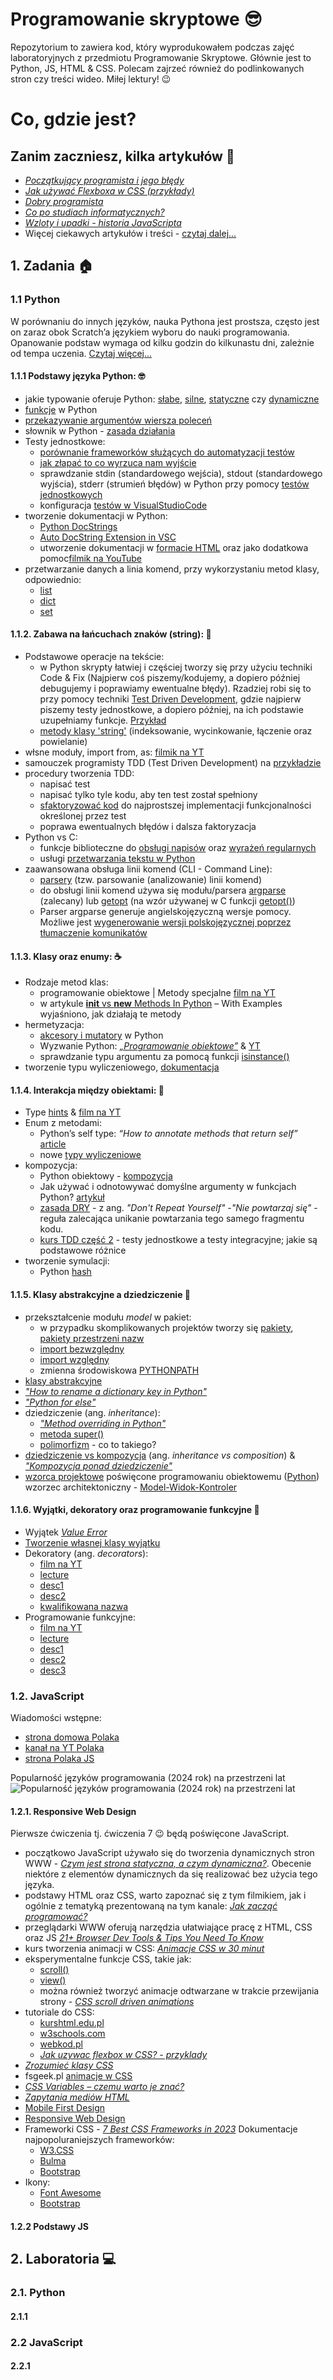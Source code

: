 # Programowanie skryptowe 😎
Repozytorium to zawiera kod, który wyprodukowałem podczas zajęć laboratoryjnych z przedmiotu Programowanie Skryptowe. Głównie jest to Python, JS, HTML & CSS. Polecam zajrzeć również do podlinkowanych stron czy treści wideo. 
Miłej lektury! :wink:

# Co, gdzie jest?
## Zanim zaczniesz, kilka artykułów :open_book:
- [_Początkujący programista i jego błędy_](https://bulldogjob.pl/readme/poczatkujacy-programista-i-jego-bledy)
- [_Jak używać Flexboxa w CSS (przykłady)_](https://bulldogjob.pl/readme/jak-uzywac-flexbox-w-css-przyklady)
- [_Dobry programista_](https://bulldogjob.pl/readme/dobry-programista-czym-sie-wyroznia)
- [_Co po studiach informatycznych?_](https://bulldogjob.pl/readme/co-po-studiach-informatycznych)
- [_Wzloty i upadki - historia JavaScripta_](https://bulldogjob.pl/readme/wzloty-i-upadki-historia-javascript)
- Więcej ciekawych artykułów i treści - [czytaj dalej...](https://bulldogjob.pl/readme)


## 1. Zadania :house:
### 1.1 Python
W porównaniu do innych języków, nauka Pythona jest prostsza, często jest on zaraz obok Scratch’a językiem wyboru do nauki programowania. Opanowanie podstaw wymaga od kilku godzin do kilkunastu dni, zależnie od tempa uczenia.
[Czytaj więcej...](https://geek.justjoin.it/wszystko-co-musicie-wiedziec-o-pythonie-jakie-ma-wady-jakie-zalety/)


#### 1.1.1 Podstawy języka Python: :nerd_face:
- jakie typowanie oferuje Python: [słabe](https://pl.wikipedia.org/wiki/Typowanie_s%C5%82abe), [silne](), [statyczne](https://pl.wikipedia.org/wiki/Typowanie_statyczne) czy [dynamiczne](https://pl.wikipedia.org/wiki/Typowanie_dynamiczne)
- [funkcje](https://www.programiz.com/python-programming/function) w Python
- [przekazywanie argumentów wiersza poleceń](https://docs.python.org/3/library/sys.html#sys.argv)
- słownik w Python - [zasada działania](https://docs.python.org/3/tutorial/datastructures.html#dictionaries) 
- Testy jednostkowe:
    * [porównanie frameworków służących do automatyzacji testów](https://bulldogjob.pl/readme/pytest-vs-unittest-porownanie-frameworkow-do-automatyzacji-testow-w-pythonie) 
    * [jak złapać to co wyrzuca nam wyjście](https://docs.pytest.org/en/7.1.x/how-to/capture-stdout-stderr.html)
    * sprawdzanie stdin (standardowego wejścia), stdout (standardowego wyjścia), stderr (strumień błędów) w Python przy pomocy [testów jednostkowych](https://ryip.me/posts/python/unittest-stdout-stderr/)
    * konfiguracja [testów w VisualStudioCode](https://ryip.me/posts/python/unittest-stdout-stderr/)
- tworzenie dokumentacji w Python:
    * [Python DocStrings](https://www.youtube.com/watch?v=0YUdYk5E-w4)
    * [Auto DocString Extension in VSC](https://www.youtube.com/watch?v=2xa9_A8HH3U)
    * utworzenie dokumentacji w [formacie HTML](https://qabrio.pl/sphinx-generacja-specyfikacji/) oraz jako dodatkowa pomoc[filmik na YouTube](https://www.youtube.com/watch?v=BWIrhgCAae0)
- przetwarzanie danych a linia komend, przy wykorzystaniu metod klasy, odpowiednio:
    * [list](https://docs.python.org/3/tutorial/datastructures.html#more-on-lists)
    * [dict](https://docs.python.org/3/tutorial/datastructures.html#dictionaries)
    * [set](https://docs.python.org/3/tutorial/datastructures.html#sets)

#### 1.1.2. Zabawa na łańcuchach znaków (string): :partying_face:
- Podstawowe operacje na tekście:
    * w Python skrypty łatwiej i częściej tworzy się przy użyciu techniki Code & Fix (Najpierw coś piszemy/kodujemy, a dopiero później debugujemy i poprawiamy ewentualne błędy). Rzadziej robi się to przy pomocy techniki [Test Driven Development](https://softnauts.com/pl/blog/tdd-co-to-jest-i-dlaczego-warto-go-uzywac), gdzie najpierw piszemy testy jednostkowe, a dopiero później, na ich podstawie uzupełniamy funkcje. [Przykład](https://www.freecodecamp.org/news/learning-to-test-with-python-997ace2d8abe/)
    * [metody klasy 'string'](http://www.oprojektowaniu.pl/python-dla-inzynierow-napisy/) (indeksowanie, wycinkowanie, łączenie oraz powielanie)
- włsne moduły, import from, as: [filmik na YT](https://www.youtube.com/watch?v=EFIX33Mjzpg)
- samouczek programisty TDD (Test Driven Development) na [przykładzie](https://www.samouczekprogramisty.pl/test-driven-development-na-przykladzie/)
- procedury tworzenia TDD:
    * napisać test
    * napisać tylko tyle kodu, aby ten test został spełniony
    * [sfaktoryzować kod](https://infotraining.bitbucket.io/cpp-tdd/tdd.htm) do najprostszej implementacji funkcjonalności określonej przez test
    * poprawa ewentualnych błędów i dalsza faktoryzacja
- Python vs C:
    * funkcje biblioteczne do [obsługi napisów](https://www.gnu.org/software/libc/manual/html_node/String-and-Array-Utilities.html) oraz [wyrażeń regularnych](https://www.gnu.org/software/libc/manual/html_node/Pattern-Matching.html)
    * usługi [przetwarzania tekstu w Python](https://docs.python.org/pl/3/library/text.html)
- zaawansowana obsługa linii komend (CLI - Command Line):
    * [parsery](https://newsblog.pl/jak-analizowac-argumenty-wiersza-polecen-w-pythonie/) (tzw. parsowanie (analizowanie) linii komend)
    * do obsługi linii komend używa się modułu/parsera [argparse](https://docs.python.org/pl/3/library/argparse.html) (zalecany) lub [getopt](https://docs.python.org/pl/3/library/getopt.html) (na wzór używanej w C funkcji [getopt()](https://en.wikipedia.org/wiki/Getopt))
    * Parser argparse generuje angielskojęzyczną wersje pomocy. Możliwe jest [wygenerowanie wersji polskojęzycznej poprzez tłumaczenie komunikatów](https://stackoverflow.com/questions/22951442/how-to-make-pythons-argparse-generate-non-english-text) 

#### 1.1.3. Klasy oraz enumy: :coffee:
- Rodzaje metod klas:
    * programowanie obiektowe | Metody specjalne [film na YT](https://www.youtube.com/watch?v=KgP_9A_x-Qo)
    * w artykule [__init__ vs __new__ Methods In Python](https://geekpython.in/init-vs-new) – With Examples wyjaśniono, jak działają te metody
- hermetyzacja:
    * [akcesory i mutatory](https://www.slawomirkwiatkowski.pl/index.php/2019/09/08/akcesory-i-mutatory-w-pythonie-cz-1/) w Python
    * Wyzwanie Python: [_„Programowanie obiektowe”_](https://www.kodolamacz.pl/blog/wyzwanie-python-4-programowanie-obiektowe/) & [YT](https://www.youtube.com/watch?v=qDDUTDMljvk)
    * sprawdzanie typu argumentu za pomocą funkcji [isinstance()](https://www.programiz.com/python-programming/methods/built-in/isinstance)
- tworzenie typu wyliczeniowego, [dokumentacja](https://docs.python.org/3/library/enum.html)

#### 1.1.4. Interakcja między obiektami: :electric_plug:
- Type [hints](https://docs.python.org/pl/3/library/typing.html) & [film na YT](https://www.youtube.com/watch?v=WoasJKaAvaI)
- Enum z metodami:
    * Python’s self type: _“How to annotate methods that return self”_ [article](https://realpython.com/python-type-self/)
    * nowe [typy wyliczeniowe](https://www.golinuxcloud.com/python-enum/)
- kompozycja:
    * Python obiektowy - [kompozycja](https://www.youtube.com/watch?v=C4nOLhfq7L4)
    * Jak używać i odnotowywać domyślne argumenty w funkcjach Python? [artykuł](https://pl.from-locals.com/python-argument-default/)
    * [zasada DRY](https://boringowl.io/blog/zasada-dry-w-programowaniu-strategie-sprzyjajace-optymalizacji-i-poprawie-jakosci-kodu) - z ang. _"Don't Repeat Yourself"_ -_"Nie powtarzaj się"_ - reguła zalecająca unikanie powtarzania tego samego fragmentu kodu.
    * [kurs TDD część 2](https://dariuszwozniak.net/posts/kurs-tdd-2-testy-jednostkowe-a-testy-integracyjne/) - testy jednostkowe a testy integracyjne; jakie są podstawowe różnice
- tworzenie symulacji:
    * Python [hash](https://www.pythontutorial.net/python-oop/python-__hash__/)

#### 1.1.5. Klasy abstrakcyjne a dziedziczenie :bricks:
- przekształcenie modułu _model_ w pakiet:
    * w przypadku skomplikowanych projektów tworzy się [pakiety](https://docs.python.org/pl/3/tutorial/modules.html#packages), [pakiety przestrzeni nazw](https://realpython.com/python-namespace-package/)
    * [import bezwzględny](https://realpython.com/absolute-vs-relative-python-imports/#absolute-imports)
    * [import względny](https://realpython.com/absolute-vs-relative-python-imports/#relative-imports)
    * zmienna środowiskowa [PYTHONPATH](https://note.nkmk.me/en/python-import-module-search-path/#add-new-module-search-path-with-pythonpath)
- [klasy abstrakcyjne](https://oscarsierraproject.eu/artykuly/czytaj/python-klasy-abstrakcyjne-i-interfejsy)
- [_"How to rename a dictionary key in Python"_](https://www.adamsmith.haus/python/answers/how-to-rename-a-dictionary-key-in-python)
- [_"Python for else"_](https://www.w3schools.com/python/gloss_python_for_else.asp)
- dziedziczenie (ang. _inheritance_):
    * [_"Method overriding in Python"_](https://www.thedigitalcatonline.com/blog/2014/05/19/method-overriding-in-python/)
    * [metoda super()](https://math.uni.wroc.pl/~jagiella/p2python/skrypt_html/wyklad8.html#metody_bazowe)
    * [polimorfizm](https://www.kodolamacz.pl/blog/wyzwanie-python-5-zaawansowane-aspekty-programowania-obiektowego/#polimorfizm) - co to takiego?
- [dziedziczenie vs kompozycja](https://helion.pl/blog/dziedziczenie-vs-kompozycja-20) (ang. _inheritance vs composition_) & [_"Kompozycja ponad dziedziczenie"_](https://sarvendev.com/2017/10/kompozycja-ponad-dziedziczenie/)
- [wzorca projektowe](https://refactoring.guru/pl/design-patterns) poświęcone programowaniu obiektowemu ([Python]( https://refactoring.guru/pl/design-patterns/python)) wzorzec architektoniczny - [Model-Widok-Kontroler](https://pl.wikipedia.org/wiki/Model-View-Controller)

#### 1.1.6. Wyjątki, dekoratory oraz programowanie funkcyjne :snake:
- Wyjątek [_Value Error_](https://docs.python.org/pl/3/library/exceptions.html#ValueError)
- [Tworzenie własnej klasy wyjątku](https://www.geeksforgeeks.org/user-defined-exceptions-python-examples/)
- Dekoratory (ang. _decorators_):
    * [film na YT](https://www.youtube.com/watch?v=7fIpdbEtqW4)
    * [lecture](https://www.icsr.agh.edu.pl/~polak/wyklady/jezyki/skryptowe.pdf#page=36)
    * [desc1](https://analityk.edu.pl/python-dekoratory/)
    * [desc2](https://chyla.org/artykuly/python/python-dekoratory.html)
    * [kwalifikowana nazwa](https://docs.python.org/pl/3/library/stdtypes.html#definition.__qualname__)
- Programowanie funkcyjne:
    * [film na YT](https://www.youtube.com/watch?v=cmiMEzu_5Ng)
    * [lecture](https://www.icsr.agh.edu.pl/~polak/wyklady/jezyki/skryptowe.pdf#page=39)
    * [desc1](https://www.dobreprogramy.pl/iluzion/Programowanie-funkcyjne-w-Pythonie,25498.html )
    * [desc2](https://stackabuse.com/functional-programming-in-python/ )
    * [desc3](https://docs.python.org/pl/3/howto/functional.html )


### 1.2. JavaScript
Wiadomości wstępne:
- [strona domowa Polaka](https://www.icsr.agh.edu.pl/~polak/)
- [kanał na YT Polaka](https://www.youtube.com/@spolak69) 
- [strona Polaka JS](https://www.icsr.agh.edu.pl/~polak/jezyki/js/#tematyka)

Popularność języków programowania (2024 rok) na przestrzeni lat
![Popularność języków programowania (2024 rok) na przestrzeni lat](https://github.com/sszkarlat/ProgramowanieSkryptowe/blob/main/languages.png?raw=true)


#### 1.2.1. Responsive Web Design
Pierwsze ćwiczenia tj. ćwiczenia 7 😉 będą poświęcone JavaScript.
- początkowo JavaScript używało się do tworzenia dynamicznych stron WWW - [_Czym jest strona statyczna, a czym dynamiczna?_](https://semcore.pl/czym-jest-strona-statyczna-a-czym-dynamiczna/). Obecenie niektóre z elementów dynamicznych da się realizować bez użycia tego języka.
- podstawy HTML oraz CSS, warto zapoznać się z tym filmikiem, jak i ogólnie z tematyką prezentowaną na tym kanale: [_Jak zacząć programować?_](https://www.youtube.com/watch?v=opNgrPv3Qw8)
- przeglądarki WWW oferują narzędzia ułatwiające pracę z HTML, CSS oraz JS 
[_21+ Browser Dev Tools & Tips You Need To Know_](https://www.youtube.com/watch?v=TcTSqhpm80Y)
- kurs tworzenia animacji w CSS: [_Animacje CSS w 30 minut_](https://www.youtube.com/watch?v=FNmv5uh3ni4)
- eksperymentalne funkcje CSS, takie jak:
    * [scroll()](https://developer.mozilla.org/en-US/docs/Web/CSS/animation-timeline/scroll)
    * [view()](https://developer.mozilla.org/en-US/docs/Web/CSS/animation-timeline/view)
    * można również tworzyć animacje odtwarzane w trakcie przewijania strony - [_CSS scroll driven animations_](https://developer.mozilla.org/en-US/docs/Web/CSS/CSS_scroll-driven_animations)
- tutoriale do CSS:
    * [kurshtml.edu.pl](https://www.kurshtml.edu.pl/css/ )
    * [w3schools.com](https://www.w3schools.com/css/) 
    * [webkod.pl](https://webkod.pl/kurs-css/lekcje/dzial-1/idea-stylow-css)  
    * [_Jak uzywac flexbox w CSS? - przyklady_](https://bulldogjob.pl/readme/jak-uzywac-flexbox-w-css-przyklady)
- [_Zrozumieć klasy CSS_](https://ferrante.pl/books/html/chapter7.html)
- fsgeek.pl [animacje w CSS](https://fsgeek.pl/post/animacje-w-css/)
- [_CSS Variables – czemu warto je znać?_](https://frontcave.pl/css-variables-czemu-warto-je-znac/)
- [_Zapytania mediów HTML_](https://blog.logrocket.com/two-ways-load-only-css-you-need/#using-media-queries-within-the-html-link-tag-to-load-style-sheets)
- [Mobile First Design](https://www.teamsolution.pl/blog/mysl-najpierw-mobilnie-czyli-czym-jest-mobile-first-design)
- [Responsive Web Design](https://pl.wikipedia.org/wiki/Responsive_web_design)
- Frameworki CSS - [_7 Best CSS Frameworks in 2023_](https://www.webcodzing.com/best-css-frameworks/)
    Dokumentacje najpopoluraniejszych frameworków:
    * [W3.CSS](https://www.w3schools.com/w3css/) 
    * [Bulma](https://bulma.io) 
    * [Bootstrap](https://getbootstrap.com/docs/5.3/getting-started/introduction/)
- Ikony:
    * [Font Awesome](https://fontawesome.com/icons?m%21%21%21%21%21=free)
    * [Bootstrap](https://icons.getbootstrap.com) 


#### 1.2.2 Podstawy JS

## 2. Laboratoria :computer:
### 2.1. Python
#### 2.1.1 

### 2.2 JavaScript
#### 2.2.1 
